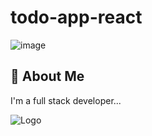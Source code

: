 # todo-app-react
![image](https://user-images.githubusercontent.com/105251808/210491533-a41ed920-97a7-4896-a971-184e75b33d3d.png)


## 🚀 About Me
I'm a full stack developer...


![Logo](https://ratmgang.netlify.app/fav.png)


    


